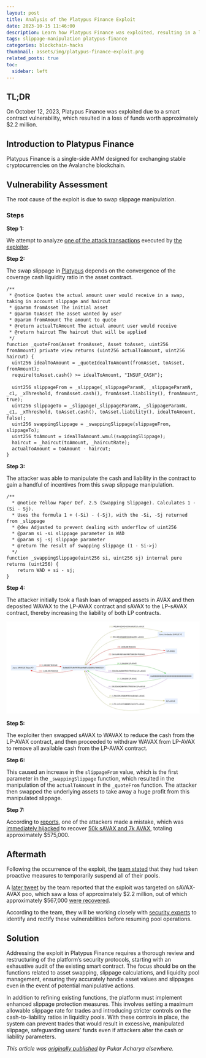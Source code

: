 ```yaml
---
layout: post
title: Analysis of the Platypus Finance Exploit
date: 2023-10-15 11:46:00
description: Learn how Platypus Finance was exploited, resulting in a loss of funds worth $2.2 million.
tags: slippage-manipulation platypus-finance
categories: blockchain-hacks
thumbnail: assets/img/platypus-finance-exploit.png
related_posts: true
toc:
  sidebar: left
---
```


## TL;DR

On October 12, 2023, Platypus Finance was exploited due to a smart contract vulnerability, which resulted in a loss of funds worth approximately $2.2 million.

## Introduction to Platypus Finance

Platypus Finance is a single-side AMM designed for exchanging stable cryptocurrencies on the Avalanche blockchain.

## Vulnerability Assessment

The root cause of the exploit is due to swap slippage manipulation.

### Steps

**Step 1:**

We attempt to analyze [one of the attack transactions](https://explorer.phalcon.xyz/tx/avax/0xab5f6242fb073af1bb3cd6e891bc93d247e748a69e599a3744ff070447acb20f) executed by [the exploiter](https://snowtrace.io/address/0x0cd4fd0eecd2c5ad24de7f17ae35f9db6ac51ee7).

**Step 2:**

The swap slippage in [Platypus](https://snowtrace.io/address/0xe5c84c7630a505b6adf69b5594d0ff7fedd5f447#code) depends on the convergence of the coverage cash liquidity ratio in the asset contract.

```solidity
/**
 * @notice Quotes the actual amount user would receive in a swap, taking in account slippage and haircut
 * @param fromAsset The initial asset
 * @param toAsset The asset wanted by user
 * @param fromAmount The amount to quote
 * @return actualToAmount The actual amount user would receive
 * @return haircut The haircut that will be applied
 */
function _quoteFrom(Asset fromAsset, Asset toAsset, uint256 fromAmount) private view returns (uint256 actualToAmount, uint256 haircut) {
  uint256 idealToAmount = _quoteIdealToAmount(fromAsset, toAsset, fromAmount);
  require(toAsset.cash() >= idealToAmount, "INSUF_CASH");

  uint256 slippageFrom = _slippage(_slippageParamK, _slippageParamN, _c1, _xThreshold, fromAsset.cash(), fromAsset.liability(), fromAmount, true);
  uint256 slippageTo = _slippage(_slippageParamK, _slippageParamN, _c1, _xThreshold, toAsset.cash(), toAsset.liability(), idealToAmount, false);
  uint256 swappingSlippage = _swappingSlippage(slippageFrom, slippageTo);
  uint256 toAmount = idealToAmount.wmul(swappingSlippage);
  haircut = _haircut(toAmount, _haircutRate);
  actualToAmount = toAmount - haircut;
}
```

**Step 3:**

The attacker was able to manipulate the cash and liability in the contract to gain a handful of incentives from this swap slippage manipulation.

```solidity
/**
  * @notice Yellow Paper Def. 2.5 (Swapping Slippage). Calculates 1 - (Si - Sj).
  * Uses the formula 1 + (-Si) - (-Sj), with the -Si, -Sj returned from _slippage
  * @dev Adjusted to prevent dealing with underflow of uint256
  * @param si -si slippage parameter in WAD
  * @param sj -sj slippage parameter
  * @return The result of swapping slippage (1 - Si->j)
  */
function _swappingSlippage(uint256 si, uint256 sj) internal pure returns (uint256) {
    return WAD + si - sj;
}
```

**Step 4:**

The attacker initially took a flash loan of wrapped assets in AVAX and then deposited WAVAX to the LP-AVAX contract and sAVAX to the LP-sAVAX contract, thereby increasing the liability of both LP contracts.

![platypus-finance-exploit-transaction-flow](../assets/img/exploit_support_images/platypus-finance-exploit-1.png)

**Step 5:**

The exploiter then swapped sAVAX to WAVAX to reduce the cash from the LP-AVAX contract, and then proceeded to withdraw WAVAX from LP-AVAX to remove all available cash from the LP-AVAX contract.

**Step 6:**

This caused an increase in the `slippageFrom` value, which is the first parameter in the `_swappingSlippage` function, which resulted in the manipulation of the `actualToAmount` in the `_quoteFrom` function. The attacker then swapped the underlying assets to take away a huge profit from this manipulated slippage.

**Step 7:**

According to [reports](https://twitter.com/BlockSecTeam/status/1712445197538468298), one of the attackers made a mistake, which was [immediately hijacked](https://twitter.com/SupremacyHQ/status/1712649057943093381) to recover [50k sAVAX and 7k AVAX](https://twitter.com/Platypusdefi/status/1712513975689294062), totaling approximately $575,000.

## Aftermath

Following the occurrence of the exploit, the [team stated](https://twitter.com/Platypusdefi/status/1712365385100689584) that they had taken proactive measures to temporarily suspend all of their pools.

A [later tweet](https://twitter.com/Platypusdefi/status/1712513974124818589) by the team reported that the exploit was targeted on sAVAX-AVAX poo, which saw a loss of approximately $2.2 million, out of which approximately $567,000 [were recovered](https://twitter.com/Platypusdefi/status/1712513975689294062).

According to the team, they will be working closely with [security experts](https://twitter.com/Platypusdefi/status/1712513977371279762) to identify and rectify these vulnerabilities before resuming pool operations.

## Solution

Addressing the exploit in Platypus Finance requires a thorough review and restructuring of the platform’s security protocols, starting with an exhaustive audit of the existing smart contract. The focus should be on the functions related to asset swapping, slippage calculations, and liquidity pool management, ensuring they accurately handle asset values and slippages even in the event of potential manipulative actions.

In addition to refining existing functions, the platform must implement enhanced slippage protection measures. This involves setting a maximum allowable slippage rate for trades and introducing stricter controls on the cash-to-liability ratios in liquidity pools. With these controls in place, the system can prevent trades that would result in excessive, manipulated slippage, safeguarding users’ funds even if attackers alter the cash or liability parameters.

_This article was [originally published](https://medium.com/p/64a3dd0bfd76) by Pukar Acharya elsewhere._
